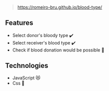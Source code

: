 > https://romeiro-bru.github.io/blood-type/

## Features
* Select donor's bloody type :heavy_check_mark:
* Select receiver's blood type :heavy_check_mark:
* Check if blood donation would be possible :muscle:

## Technologies
* JavaScript :heart_eyes_cat:
* Css :nail_care:

